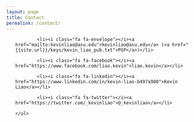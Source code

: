 ```yaml
---
layout: page
title: Contact
permalink: /contact/
---
```


<div class="center">
    <ul class="list-unstyled">

            <li><i class="fa fa-envelope"></i><a href="mailto:kevinliao@asu.edu">kevinliao@asu.edu</a> (<a href="{{site.url}}/keys/kevin_liao_pub.txt">PGP</a>)</li>

            <li><i class="fa fa-facebook"></i><a href="https://www.facebook.com/liao.kevin">liao.kevin</a></li>

            <li><i class="fa fa-linkedin"></i><a href="https://www.linkedin.com/in/kevin-liao-b497a980">Kevin Liao</a></li>

            <li><i class="fa fa-twitter"></i><a href="https://twitter.com/_kevinliao">@_kevinliao</a></li>

    </ul>
</div>
